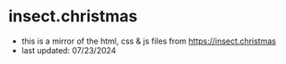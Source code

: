 # insect.christmas

- this is a mirror of the html, css & js files from https://insect.christmas
- last updated: 07/23/2024
